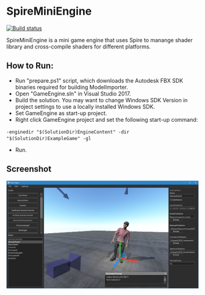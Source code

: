 # SpireMiniEngine

[![Build status](https://ci.appveyor.com/api/projects/status/mw8aht0tabk677h1/branch/master?svg=true)](https://ci.appveyor.com/project/csyonghe/spireminiengine/branch/master)

SpireMiniEngine is a mini game engine that uses Spire to manange shader library and cross-compile shaders for different platforms.

## How to Run:
- Run "prepare.ps1" script, which downloads the Autodesk FBX SDK binaries required for building ModelImporter.
- Open "GameEngine.sln" in Visual Studio 2017.
- Build the solution. You may want to change Windows SDK Version in project settings to use a locally installed Windows SDK.
- Set GameEngine as start-up project.
- Right click GameEngine project and set the following start-up command:

`
-enginedir "$(SolutionDir)EngineContent" -dir "$(SolutionDir)ExampleGame" -gl
`
- Run.

## Screenshot

![](https://github.com/csyonghe/SpireMiniEngineExtBinaries/raw/master/screenshot0.png)
